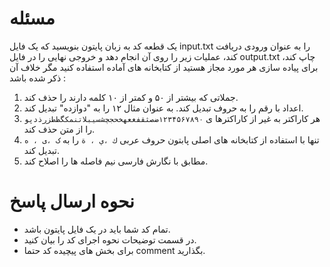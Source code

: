# مسئله
 یک قطعه کد به زبان پایتون بنویسید که یک فایل input.txt را به عنوان ورودی دریافت کند، عملیات زیر را روی آن انجام دهد و خروجی نهایی را در فایل output.txt 
 چاپ کند، برای پیاده سازی هر مورد مجاز هستید از کتابخانه های آماده استفاده کنید مگر خلاف آن ذکر شده باشد  : 



 1. جملاتی که بیشتر از ۵۰ و کمتر از ۱۰ کلمه دارند را حذف کند.
 2. اعداد با رقم را به حروف تبدیل کند. به عنوان مثال ۱۲ را به "دوازده" تبدیل کند.
 3. هر کاراکتر به غیر از کاراکترها ی `۱۲۳۴۵۶۷۸۹۰ضصثقفغعهخحجچشسیبلاتنمکگظطزرذدپو` را از متن حذف کند. 
 4. تنها با استفاده از کتابخانه های اصلی پابتون حروف عربی `ك ،ي ، ة` را به `ک ،ی ، ه` تبدیل کند.
 5.  مطابق با نگارش فارسی نیم فاصله ها را اصلاح کند.
 
 
 # نحوه ارسال پاسخ 
  - تمام کد شما باید در یک فایل پایتون باشد.
  - در قسمت توضیحات نحوه اجرای کد را بیان کنید.
  - برای بخش های پیچیده کد حتما comment بگذارید. 
